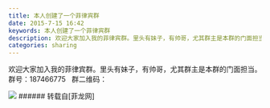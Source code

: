 ```yaml
---
title: 本人创建了一个菲律宾群
date: 2015-7-15 16:42
keywords: 本人创建了一个菲律宾群
description: 欢迎大家加入我的菲律宾群。里头有妹子，有帅哥，尤其群主是本群的门面担当。群号：187466775   群二维码：
categories: sharing
---
```

<td class="t_f" id="postmessage_169735">

欢迎大家加入我的菲律宾群。里头有妹子，有帅哥，尤其群主是本群的门面担当。群号：187466775   群二维码：

<img aid="72199" data-cf-modified-ee03af3d93fe74583795d263-="" file="data/attachment/forum/201507/15/164210y5zj54y25l0lif4j.png.thumb.jpg" id="aimg_72199" inpost="1" onclick="" onmouseover="" src="http://www.flw.ph/data/attachment/forum/201507/15/164210y5zj54y25l0lif4j.png" style="cursor:pointer" zoomfile="data/attachment/forum/201507/15/164210y5zj54y25l0lif4j.png"/>


</td>
###### 转载自[菲龙网]